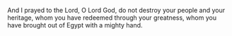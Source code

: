And I prayed to the Lord, O Lord God, do not destroy your people and your heritage, whom you have redeemed through your greatness, whom you have brought out of Egypt with a mighty hand.
